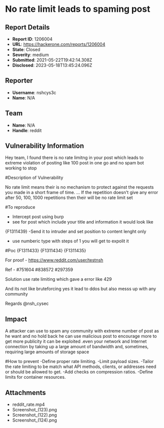 # No rate limit leads to spaming post

## Report Details
- **Report ID**: 1206004
- **URL**: https://hackerone.com/reports/1206004
- **State**: Closed
- **Severity**: medium
- **Submitted**: 2021-05-22T19:42:14.308Z
- **Disclosed**: 2023-05-18T13:45:24.096Z

## Reporter
- **Username**: nshcys3c
- **Name**: N/A

## Team
- **Name**: N/A
- **Handle**: reddit

## Vulnerability Information
Hey team,
I found there is no rate limitng in your post which leads to extreme violation of posting like 100 post in one go and no spam bot working to stop 


#Description of Vulnerability

 No rate limit means their is no mechanism to protect against the requests you made in a short frame of time. ... If the repetition doesn't give any error after 50, 100, 1000 repetitions then their will be no rate limit set

#To reproduce
- Intercept post  using burp
- see for post which include your title and information it would look like 
   
{F1311439}
-Send it to intruder and set position to content lenght only 
- use numberic type with steps of 1 you will get to expolit it 

#Poc
{F1311433}
{F1311434}
{F1311435}


For proof - https://www.reddit.com/user/testnsh

Ref - #751604 #838572 #297359

Solution use rate limiting which gave a error like 429

And its not  like bruteforcing yes it lead to ddos but also messs up with any community

Regards
@nsh_cysec

## Impact

A attacker can use to spam any community with extreme number of post as he want and no hold back he can use malicious post to encourage more to get more publicity it can be exploited .even your network and Internet connection by taking up a large amount of bandwidth and, sometimes, requiring large amounts of storage space

#How to prevent
-Define proper rate limiting.
-Limit payload sizes.
-Tailor the rate limiting to be match what API methods, clients, or addresses need or should be allowed to get.
-Add checks on compression ratios.
-Define limits for container resources.

## Attachments
- reddit_rate.mp4
- Screenshot_(123).png
- Screenshot_(122).png
- Screenshot_(124).png

